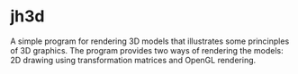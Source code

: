 jh3d
====

A simple program for rendering 3D models that illustrates some princinples of 3D graphics.
The program provides two ways of rendering the models: 2D drawing using transformation matrices and OpenGL rendering.
